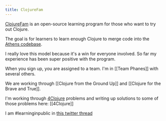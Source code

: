 ```yaml
---
title: ClojureFam
---
```


[ClojureFam](https://github.com/athensresearch/ClojureFam) is an open-source learning program for those who want to try out Clojure. 

The goal is for learners to learn enough Clojure to merge code into the [Athens codebase](https://github.com/athensresearch/athens).

I really love this model because it's a win for everyone involved. So far my experience has been super positive with the program.

When you sign up, you are assigned to a team. I'm in [[Team Phanes]] with several others.

We are working through [[Clojure from the Ground Up]] and [[Clojure for the Brave and True]].

I'm working through [4Clojure](http://www.4clojure.com/) problems and writing up solutions to some of those problems here: [[4Clojure]] 

I am #learninginpublic in [this twitter thread](https://twitter.com/zacjones93/status/1290411954037760002?s=20)

